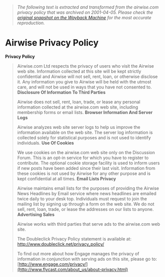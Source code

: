 > *The following text is extracted and transformed from the airwise.com privacy policy that was archived on 2001-04-05. Please check the [original snapshot on the Wayback Machine](https://web.archive.org/web/20010405165924id_/http%3A//www.airwise.com/navigate/privacy.html) for the most accurate reproduction.*

# Airwise Privacy Policy

[](http://www.airwise.com/index.html) **Privacy Policy**

> Airwise.com Ltd respects the privacy of users who visit the Airwise web site. Information collected at this site will be kept strictly confidential and Airwise will not sell, rent, loan, or otherwise disclose it. Any information you give to Airwise will be held with the utmost care, and will not be used in ways that you have not consented to. 
**Disclosure Of Information To Third Parties**
> 
> Airwise does not sell, rent, loan, trade, or lease any personal information collected at the airwise.com web site, including membership forms or email lists. 
**Browser Information And Server Logs**
> 
> Airwise analyzes web site server logs to help us improve the information available on the web site. The server log information is collected solely for statistical purposes and is not used to identify individuals. 
**Use Of Cookies**
> 
> We use cookies on the airwise.com web site only on the Discussion Forum. This is an opt-in service for which you have to register to contribute. The optional cookie storage facility is used to inform users if new posts have been added since their last visit. Information from these cookies is not used by Airwise for any other purpose and is kept confidential at all times. 
**Email Lists Privacy**
> 
> Airwise maintains email lists for the purposes of providing the Airwise News Headlines by Email service where news headlines are emailed twice daily to your desk top. Individuals must request to join the mailing list by signing up through a form on the web site. We do not sell, rent, loan, trade, or lease the addresses on our lists to anyone. 
**Advertising Sales**
> 
> Airwise works with third parties that serve ads to the airwise.com web site. 
> 
> The Doubleclick Privacy Policy statement is available at: <http://www.doubleclick.net/privacy_policy/>
> 
> To find out more about how Engage manages the privacy of information in conjunction with serving ads on this site, please go to: [http://www.engage.com/privacy/](http://www.flycast.com/about_us/about-privacy.html)
> 
> 

